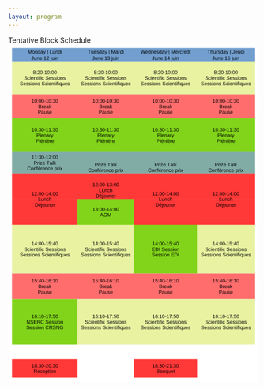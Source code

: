 ```yaml
---
layout: program
---
```


<!--
The main categories (or tracks) of the different talks as well as their coloring can be adapted in the `_config.yml` file under `conference.talks.main_categories`. See also the [Talk Settings](https://github.com/DigitaleGesellschaft/jekyll-theme-conference/#talk-settings-main-categories) section of the theme's README file.
-->

Tentative Block Schedule
![Tentative Block Schedule](/assets/images/caims2023blockschedule.png)

